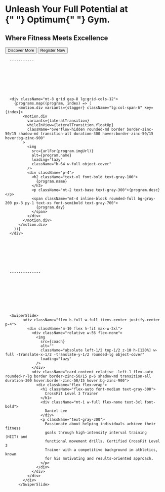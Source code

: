 <div className=" absolute left-0 top-1/2 w-full -translate-y-1/2 p-4 ">
        <h1 className="mb-3 text-5xl font-bold md:text-7xl">
          Unleash Your Full Potential at <br />{" "}
          <span className="bg-white leading-normal text-black">Optimum</span>{" "}
          Gym.
        </h1>
        <h2 className="text-xl font-extralight md:text-2xl">
          Where Fitness Meets Excellence
        </h2>
        <button className="text-md m-5 rounded-lg border-2 border-red-600 bg-red-600 p-2 px-5 md:p-2 md:px-6 md:text-xl">
          Discover More
        </button>
        <button className="m-5 hidden rounded-lg border-2 border-red-600 bg-transparent p-2 px-6 text-xl transition-all hover:bg-red-600 md:inline">
          Register Now
        </button>
      </div>





      -----------








      <div className="mt-8 grid gap-8 lg:grid-cols-12">
        {programs.map((program, index) => (
          <motion.div variants={stagger} className="lg:col-span-6" key={index}>
            <motion.div
              variants={lateralTransition}
              whileInView={lateralTransition.floatUp}
              className="overflow-hidden rounded-md border border-zinc-50/15 shadow-md transition-all duration-300 hover:border-zinc-50/15 hover:bg-zinc-900"
            >
              <img
                src={urlFor(program.imgUrl)}
                alt={program.name}
                loading="lazy"
                className="h-64 w-full object-cover"
              />
              <div className="p-4">
                <h2 className="text-xl font-bold text-gray-100">
                  {program.name}
                </h2>
                <p className="mt-2 text-base text-gray-300">{program.desc}</p>
                <span className="mt-4 inline-block rounded-full bg-gray-200 px-3 py-1 text-xs font-semibold text-gray-700">
                  {program.day}
                </span>
              </div>
            </motion.div>
          </motion.div>
        ))}
      </div>








      --------------









      <SwiperSlide>
            <div className="flex h-full w-full items-center justify-center p-4">
              <div className="m-10 flex h-fit max-w-2xl">
                <div className="relative w-56 flex-none">
                  <img
                    src={coach}
                    alt=""
                    className="absolute left-1/2 top-1/2 z-10 h-[120%] w-full -translate-x-1/2 -translate-y-1/2 rounded-lg object-cover"
                    loading="lazy"
                  />
                </div>
                <div className="card-content relative -left-1 flex-auto rounded-r-lg border border-zinc-50/15 p-6 shadow-md transition-all duration-300 hover:border-zinc-50/15 hover:bg-zinc-900">
                  <div className="flex flex-wrap">
                    <h1 className="flex-auto font-medium text-gray-300">
                      CrossFit Level 3 Trainer
                    </h1>
                    <div className="mt-1 w-full flex-none text-3xl font-bold">
                      Daniel Lee
                    </div>
                    <p className="text-gray-300">
                      Passionate about helping individuals achieve their fitness
                      goals through high-intensity interval training (HIIT) and
                      functional movement drills. Certified CrossFit Level 3
                      Trainer with a competitive background in athletics, known
                      for his motivating and results-oriented approach.
                    </p>
                  </div>
                </div>
              </div>
            </div>
          </SwiperSlide>